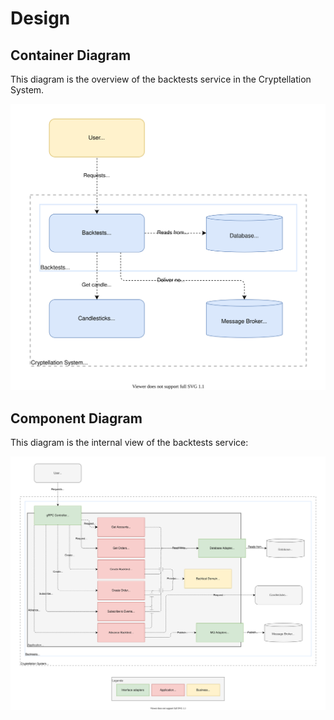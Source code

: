 # Design

## Container Diagram

This diagram is the overview of the backtests service in the Cryptellation System.

![Container Diagram](container-diagram.svg)

## Component Diagram

This diagram is the internal view of the backtests service:

![Component Diagram](component-diagram.svg)
